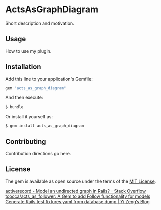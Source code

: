# ActsAsGraphDiagram
Short description and motivation.

## Usage
How to use my plugin.

## Installation
Add this line to your application's Gemfile:

```ruby
gem "acts_as_graph_diagram"
```

And then execute:
```bash
$ bundle
```

Or install it yourself as:
```bash
$ gem install acts_as_graph_diagram
```

## Contributing
Contribution directions go here.

## License
The gem is available as open source under the terms of the [MIT License](https://opensource.org/licenses/MIT).


[activerecord - Model an undirected graph in Rails? - Stack Overflow](https://stackoverflow.com/questions/7976301/model-an-undirected-graph-in-rails)
[tcocca/acts_as_follower: A Gem to add Follow functionality for models](https://github.com/tcocca/acts_as_follower)
[Generate Rails test fixtures yaml from database dump | Yi Zeng’s Blog](https://yizeng.me/2017/07/16/generate-rails-test-fixtures-yaml-from-database-dump/)
